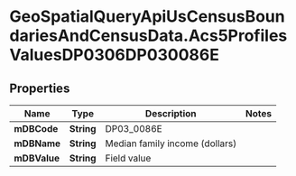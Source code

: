 # GeoSpatialQueryApiUsCensusBoundariesAndCensusData.Acs5ProfilesValuesDP0306DP030086E

## Properties

Name | Type | Description | Notes
------------ | ------------- | ------------- | -------------
**mDBCode** | **String** | DP03_0086E | 
**mDBName** | **String** | Median family income (dollars) | 
**mDBValue** | **String** | Field value | 


